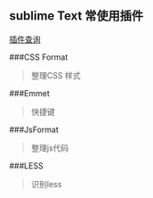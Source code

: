 ## sublime Text 常使用插件

[插件查询](https://packagecontrol.io/)

###CSS Format

>整理CSS 样式

###Emmet 

> 快捷键

###JsFormat

>整理js代码

###LESS
>识别less